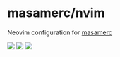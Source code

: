 # masamerc/nvim

Neovim configuration for [masamerc](https://github.com/masamerc)

<a href="https://dotfyle.com/Masamerc/dotfiles-nvim"><img src="https://dotfyle.com/Masamerc/dotfiles-nvim/badges/plugins?style=flat" /></a>
<a href="https://dotfyle.com/Masamerc/dotfiles-nvim"><img src="https://dotfyle.com/Masamerc/dotfiles-nvim/badges/leaderkey?style=flat" /></a>
<a href="https://dotfyle.com/Masamerc/dotfiles-nvim"><img src="https://dotfyle.com/Masamerc/dotfiles-nvim/badges/plugin-manager?style=flat" /></a>

